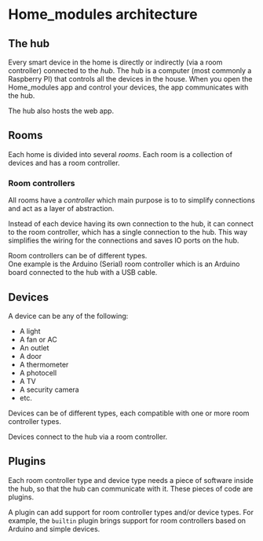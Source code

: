 # Home_modules architecture

## The hub

Every smart device in the home is directly or indirectly (via a room controller) connected to the _hub_. The hub is a computer (most commonly a Raspberry PI) that controls all the devices in the house. When you open the Home_modules app and control your devices, the app communicates with the hub.

The hub also hosts the web app.

## Rooms

Each home is divided into several _rooms_. Each room is a collection of devices and has a room controller.

### Room controllers

All rooms have a _controller_ which main purpose is to to simplify connections and act as a layer of abstraction.

Instead of each device having its own connection to the hub, it can connect to the room controller, which has a single connection to the hub. This way simplifies the wiring for the connections and saves IO ports on the hub.

Room controllers can be of different types.  
One example is the Arduino (Serial) room controller which is an Arduino board connected to the hub with a USB cable.

## Devices

A device can be any of the following:

- A light
- A fan or AC
- An outlet
- A door
- A thermometer
- A photocell
- A TV
- A security camera
- etc.

Devices can be of different types, each compatible with one or more room controller types.

Devices connect to the hub via a room controller.

## Plugins

Each room controller type and device type needs a piece of software inside the hub, so that the hub can communicate with it. These pieces of code are plugins.

A plugin can add support for room controller types and/or device types. For example, the `builtin` plugin brings support for room controllers based on Arduino and simple devices.
